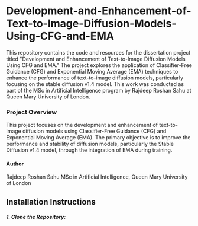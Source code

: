 # Development-and-Enhancement-of-Text-to-Image-Diffusion-Models-Using-CFG-and-EMA
This repository contains the code and resources for the dissertation project titled "Development and Enhancement of Text-to-Image Diffusion Models Using CFG and EMA." The project explores the application of Classifier-Free Guidance (CFG) and Exponential Moving Average (EMA) techniques to enhance the performance of text-to-image diffusion models, particularly focusing on the stable diffusion v1.4 model. This work was conducted as part of the MSc in Artificial Intelligence program by Rajdeep Roshan Sahu at Queen Mary University of London.

### Project Overview
This project focuses on the development and enhancement of text-to-image diffusion models using Classifier-Free Guidance (CFG) and Exponential Moving Average (EMA). The primary objective is to improve the performance and stability of diffusion models, particularly the Stable Diffusion v1.4 model, through the integration of EMA during training.

#### Author
Rajdeep Roshan Sahu
MSc in Artificial Intelligence, Queen Mary University of London

## Installation Instructions
##### 1. Clone the Repository:
